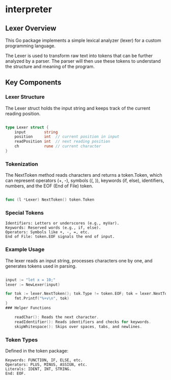 # interpreter

## Lexer Overview

This Go package implements a simple lexical analyzer (lexer) for a custom programming language.

The Lexer is used to transform raw text into tokens that can be further analyzed by a parser. The parser will then use these tokens to understand the structure and meaning of the program.

## Key Components

### Lexer Structure

The Lexer struct holds the input string and keeps track of the current reading position.

```go

type Lexer struct {
    input        string
    position     int  // current position in input
    readPosition int  // next reading position
    ch           rune // current character
}
```

### Tokenization

The NextToken method reads characters and returns a token.Token, which can represent operators (+, -), symbols ((, )), keywords (if, else), identifiers, numbers, and the EOF (End of File) token.

```go

func (l *Lexer) NextToken() token.Token
```

### Special Tokens

    Identifiers: Letters or underscores (e.g., myVar).
    Keywords: Reserved words (e.g., if, else).
    Operators: Symbols like +, -, =, etc.
    End of File: token.EOF signals the end of input.
### Example Usage

The lexer reads an input string, processes characters one by one, and generates tokens used in parsing.

```go

input := "let x = 10;"
lexer := NewLexer(input)

for tok := lexer.NextToken(); tok.Type != token.EOF; tok = lexer.NextToken() {
    fmt.Printf("%+v\n", tok)
}
### Helper Functions

    readChar(): Reads the next character.
    readIdentifier(): Reads identifiers and checks for keywords.
    skipWhitespace(): Skips over spaces, tabs, and newlines.


```
### Token Types

Defined in the token package:

    Keywords: FUNCTION, IF, ELSE, etc.
    Operators: PLUS, MINUS, ASSIGN, etc.
    Literals: IDENT, INT, STRING.
    End: EOF.
